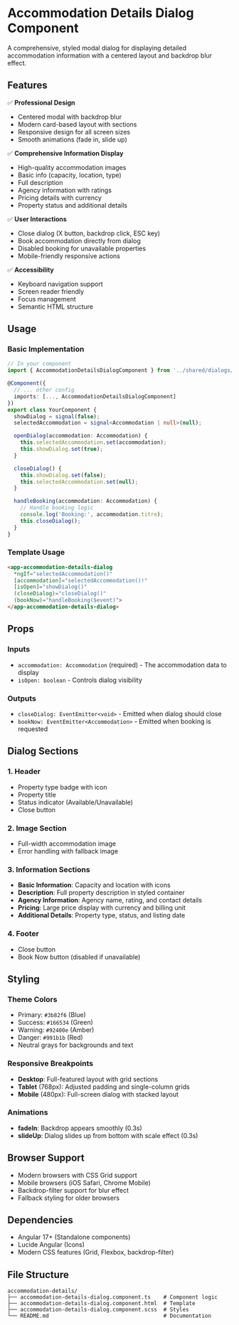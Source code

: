# Accommodation Details Dialog Component

A comprehensive, styled modal dialog for displaying detailed accommodation information with a centered layout and backdrop blur effect.

## Features

✅ **Professional Design**
- Centered modal with backdrop blur
- Modern card-based layout with sections
- Responsive design for all screen sizes
- Smooth animations (fade in, slide up)

✅ **Comprehensive Information Display**
- High-quality accommodation images
- Basic info (capacity, location, type)
- Full description
- Agency information with ratings
- Pricing details with currency
- Property status and additional details

✅ **User Interactions**
- Close dialog (X button, backdrop click, ESC key)
- Book accommodation directly from dialog
- Disabled booking for unavailable properties
- Mobile-friendly responsive actions

✅ **Accessibility**
- Keyboard navigation support
- Screen reader friendly
- Focus management
- Semantic HTML structure

## Usage

### Basic Implementation

```typescript
// In your component
import { AccommodationDetailsDialogComponent } from '../shared/dialogs/accommodation-details/accommodation-details-dialog.component';

@Component({
  // ... other config
  imports: [..., AccommodationDetailsDialogComponent]
})
export class YourComponent {
  showDialog = signal(false);
  selectedAccommodation = signal<Accommodation | null>(null);

  openDialog(accommodation: Accommodation) {
    this.selectedAccommodation.set(accommodation);
    this.showDialog.set(true);
  }

  closeDialog() {
    this.showDialog.set(false);
    this.selectedAccommodation.set(null);
  }

  handleBooking(accommodation: Accommodation) {
    // Handle booking logic
    console.log('Booking:', accommodation.titre);
    this.closeDialog();
  }
}
```

### Template Usage

```html
<app-accommodation-details-dialog
  *ngIf="selectedAccommodation()"
  [accommodation]="selectedAccommodation()!"
  [isOpen]="showDialog()"
  (closeDialog)="closeDialog()"
  (bookNow)="handleBooking($event)">
</app-accommodation-details-dialog>
```

## Props

### Inputs
- `accommodation: Accommodation` (required) - The accommodation data to display
- `isOpen: boolean` - Controls dialog visibility

### Outputs
- `closeDialog: EventEmitter<void>` - Emitted when dialog should close
- `bookNow: EventEmitter<Accommodation>` - Emitted when booking is requested

## Dialog Sections

### 1. Header
- Property type badge with icon
- Property title
- Status indicator (Available/Unavailable)
- Close button

### 2. Image Section
- Full-width accommodation image
- Error handling with fallback image

### 3. Information Sections
- **Basic Information**: Capacity and location with icons
- **Description**: Full property description in styled container
- **Agency Information**: Agency name, rating, and contact details
- **Pricing**: Large price display with currency and billing unit
- **Additional Details**: Property type, status, and listing date

### 4. Footer
- Close button
- Book Now button (disabled if unavailable)

## Styling

### Theme Colors
- Primary: `#3b82f6` (Blue)
- Success: `#166534` (Green)
- Warning: `#92400e` (Amber)
- Danger: `#991b1b` (Red)
- Neutral grays for backgrounds and text

### Responsive Breakpoints
- **Desktop**: Full-featured layout with grid sections
- **Tablet** (768px): Adjusted padding and single-column grids
- **Mobile** (480px): Full-screen dialog with stacked layout

### Animations
- **fadeIn**: Backdrop appears smoothly (0.3s)
- **slideUp**: Dialog slides up from bottom with scale effect (0.3s)

## Browser Support

- Modern browsers with CSS Grid support
- Mobile browsers (iOS Safari, Chrome Mobile)
- Backdrop-filter support for blur effect
- Fallback styling for older browsers

## Dependencies

- Angular 17+ (Standalone components)
- Lucide Angular (Icons)
- Modern CSS features (Grid, Flexbox, backdrop-filter)

## File Structure

```
accommodation-details/
├── accommodation-details-dialog.component.ts    # Component logic
├── accommodation-details-dialog.component.html  # Template
├── accommodation-details-dialog.component.scss  # Styles
└── README.md                                    # Documentation
```
